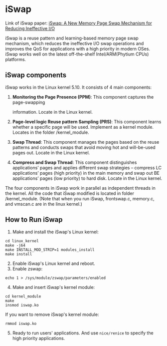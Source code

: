 # iSwap

Link of iSwap paper: [iSwap: A New Memory Page Swap Mechanism for Reducing Ineffective I/O](https://dl.acm.org/doi/pdf/10.1145/3653302)



iSwap is a reuse pattern and learning-based memory page swap mechanism, which reduces the ineffective I/O swap operations and improves the QoS for applications with a high priority in modern OSes. iSwap works well on the latest off-the-shelf Intel/ARM(Phytium CPUs) platforms.

## iSwap components

iSwap works in the Linux kernel 5.10. It consists of 4 main components:

1. **Monitoring the Page Presence (PPM)**: This component captures the page-swapping

   information. Locate in the  Linux kernel.

2. **Page-level logic Reuse pattern Sampling (PRS)**: This component learns whether a specific page will be used. Implement as a kernel module. Locates in the folder /kernel_module.

3. **Swap Thread**:  This component manages the pages based on the reuse patterns and conducts swaps that avoid moving hot and will-be-used pages out. Locate in the  Linux kernel.

4. **Compress and Swap Thread**: This component distinguishes applications’ pages and applies different swap strategies – compress LC applications’ pages (high priority) in the main memory and swap out BE applications’ pages (low priority) to hard disk. Locate in the  Linux kernel.

The four components in iSwap work in parallel as independent threads in the kernel. All the code that iSwap modified is located in folder /kernel_module. (Note that when you run iSwap, frontswap.c, memory.c, and vmscan.c are in the linux kernel.)

## How to Run iSwap

1. Make and install the iSwap's Linux kernel:

```
cd linux_kernel
make -j64
make INSTALL_MOD_STRIP=1 modules_install
make install
```

2. Enable iSwap's Linux kernel and reboot.
3. Enable zswap:

```
echo 1 > /sys/module/zswap/parameters/enabled
```

4. Make  and insert iSwap's kernel module:

```
cd kernel_module
make
insmod iswap.ko
```

If you want to remove iSwap's kernel module:

```
rmmod iswap.ko
```

5. Ready to run users' applications. And use `nice/renice` to specify the high priority applications.
